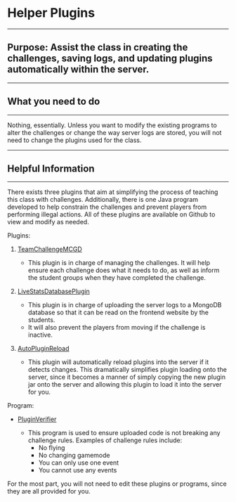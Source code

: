 # Helper Plugins

***

## Purpose: Assist the class in creating the challenges, saving logs, and updating plugins automatically within the server.

***

## What you need to do

***

Nothing, essentially. Unless you want to modify the existing programs to alter the challenges or change the way server logs are stored, you will not need to change the plugins used for the class. 

***

## Helpful Information

***

There exists three plugins that aim at simplifying the process of teaching this class with challenges. Additionally, there is one Java program developed to help constrain the challenges and prevent players from performing illegal actions. All of these plugins are available on Github to view and modify as needed.

Plugins:

1) [TeamChallengeMCGD](https://github.com/tazadejava/teamchallenge-mcgd)

    - This plugin is in charge of managing the challenges. It will help ensure each challenge does what it needs to do, as well as inform the student groups when they have completed the challenge.

2) [LiveStatsDatabasePlugin](https://github.com/tazadejava/live-stats-database-plugin-mcgd)

    - This plugin is in charge of uploading the server logs to a MongoDB database so that it can be read on the frontend website by the students.
    - It will also prevent the players from moving if the challenge is inactive.

3) [AutoPluginReload](https://github.com/tazadejava/auto-plugin-reload)

    - This plugin will automatically reload plugins into the server if it detects changes. This dramatically simplifies plugin loading onto the server, since it becomes a manner of simply copying the new plugin jar onto the server and allowing this plugin to load it into the server for you.

Program:

- [PluginVerifier](https://github.com/tazadejava/pluginverifier-mcgd)

    - This program is used to ensure uploaded code is not breaking any challenge rules. Examples of challenge rules include:
        - No flying
        - No changing gamemode
        - You can only use one event
        - You cannot use any events

For the most part, you will not need to edit these plugins or programs, since they are all provided for you.